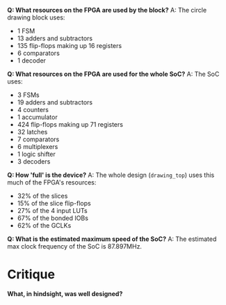 **Q: What resources on the FPGA are used by the block?**
A: The circle drawing block uses:
- 1 FSM
- 13 adders and subtractors
- 135 flip-flops making up 16 registers
- 6 comparators
- 1 decoder

**Q: What resources on the FPGA are used for the whole SoC?**
A: The SoC uses:
- 3 FSMs
- 19 adders and subtractors
- 4 counters
- 1 accumulator
- 424 flip-flops making up 71 registers
- 32 latches
- 7 comparators
- 6 multiplexers
- 1 logic shifter
- 3 decoders

**Q: How 'full' is the device?**
A: The whole design (`drawing_top`) uses this much of the FPGA's resources:
- 32% of the slices
- 15% of the slice flip-flops
- 27% of the 4 input LUTs
- 67% of the bonded IOBs
- 62% of the GCLKs

**Q: What is the estimated maximum speed of the SoC?**
A: The estimated max clock frequency of the SoC is 87.897MHz.


# Critique
**What, in hindsight, was well designed?**
